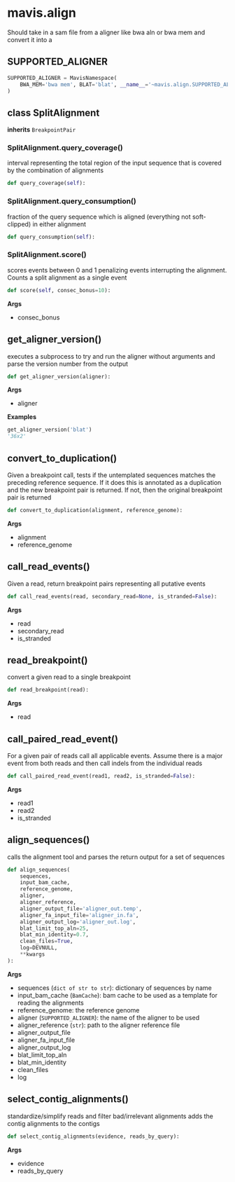 # mavis.align

Should take in a sam file from a aligner like bwa aln or bwa mem and convert it into a

## SUPPORTED_ALIGNER

```python
SUPPORTED_ALIGNER = MavisNamespace(
    BWA_MEM='bwa mem', BLAT='blat', __name__='~mavis.align.SUPPORTED_ALIGNER'
)
```

## class SplitAlignment

**inherits** `BreakpointPair`




### SplitAlignment.query\_coverage()

interval representing the total region of the input sequence that is covered by the combination of alignments

```python
def query_coverage(self):
```

### SplitAlignment.query\_consumption()

fraction of the query sequence which is aligned (everything not soft-clipped) in either alignment

```python
def query_consumption(self):
```


### SplitAlignment.score()

scores events between 0 and 1 penalizing events interrupting the alignment. Counts a split
alignment as a single event

```python
def score(self, consec_bonus=10):
```

**Args**

- consec_bonus






## get\_aligner\_version()

executes a subprocess to try and run the aligner without arguments and parse the version number from the output

```python
def get_aligner_version(aligner):
```

**Args**

- aligner

**Examples**

```python
get_aligner_version('blat')
'36x2'
```



## convert\_to\_duplication()

Given a breakpoint call, tests if the untemplated sequences matches the preceding
reference sequence. If it does this is annotated as a duplication and the new
breakpoint pair is returned. If not, then the original breakpoint pair is returned

```python
def convert_to_duplication(alignment, reference_genome):
```

**Args**

- alignment
- reference_genome

## call\_read\_events()

Given a read, return breakpoint pairs representing all putative events

```python
def call_read_events(read, secondary_read=None, is_stranded=False):
```

**Args**

- read
- secondary_read
- is_stranded

## read\_breakpoint()

convert a given read to a single breakpoint

```python
def read_breakpoint(read):
```

**Args**

- read

## call\_paired\_read\_event()

For a given pair of reads call all applicable events. Assume there is a major
event from both reads and then call indels from the individual reads

```python
def call_paired_read_event(read1, read2, is_stranded=False):
```

**Args**

- read1
- read2
- is_stranded

## align\_sequences()

calls the alignment tool and parses the return output for a set of sequences

```python
def align_sequences(
    sequences,
    input_bam_cache,
    reference_genome,
    aligner,
    aligner_reference,
    aligner_output_file='aligner_out.temp',
    aligner_fa_input_file='aligner_in.fa',
    aligner_output_log='aligner_out.log',
    blat_limit_top_aln=25,
    blat_min_identity=0.7,
    clean_files=True,
    log=DEVNULL,
    **kwargs
):
```

**Args**

- sequences (`dict of str to str`): dictionary of sequences by name
- input_bam_cache (`BamCache`): bam cache to be used as a template for reading the alignments
- reference_genome: the reference genome
- aligner (`SUPPORTED_ALIGNER`): the name of the aligner to be used
- aligner_reference (`str`): path to the aligner reference file
- aligner_output_file
- aligner_fa_input_file
- aligner_output_log
- blat_limit_top_aln
- blat_min_identity
- clean_files
- log

## select\_contig\_alignments()

standardize/simplify reads and filter bad/irrelevant alignments
adds the contig alignments to the contigs

```python
def select_contig_alignments(evidence, reads_by_query):
```

**Args**

- evidence
- reads_by_query
